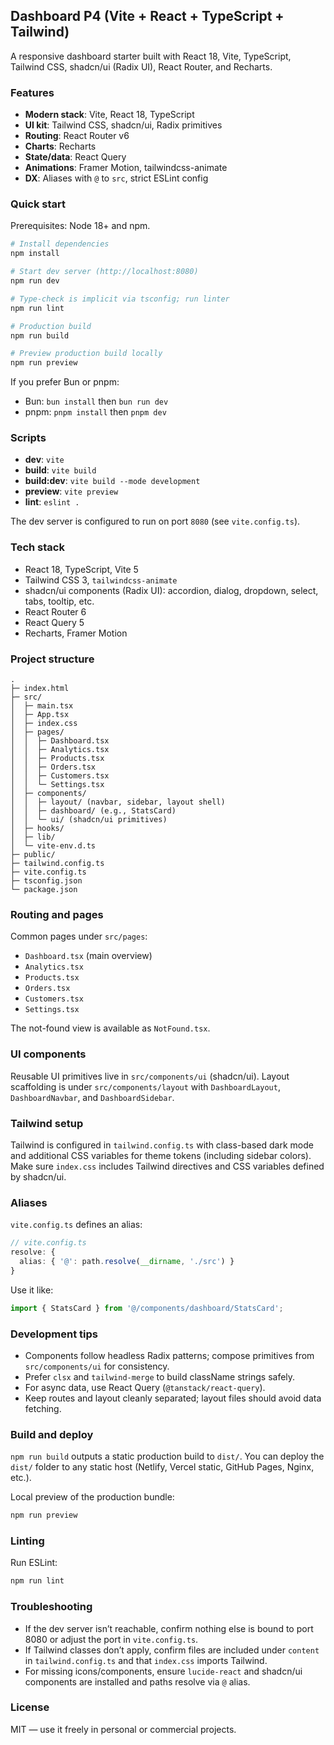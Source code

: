## Dashboard P4 (Vite + React + TypeScript + Tailwind)

A responsive dashboard starter built with React 18, Vite, TypeScript, Tailwind CSS, shadcn/ui (Radix UI), React Router, and Recharts.

### Features
- **Modern stack**: Vite, React 18, TypeScript
- **UI kit**: Tailwind CSS, shadcn/ui, Radix primitives
- **Routing**: React Router v6
- **Charts**: Recharts
- **State/data**: React Query
- **Animations**: Framer Motion, tailwindcss-animate
- **DX**: Aliases with `@` to `src`, strict ESLint config

### Quick start
Prerequisites: Node 18+ and npm.

```bash
# Install dependencies
npm install

# Start dev server (http://localhost:8080)
npm run dev

# Type-check is implicit via tsconfig; run linter
npm run lint

# Production build
npm run build

# Preview production build locally
npm run preview
```

If you prefer Bun or pnpm:
- Bun: `bun install` then `bun run dev`
- pnpm: `pnpm install` then `pnpm dev`

### Scripts
- **dev**: `vite`
- **build**: `vite build`
- **build:dev**: `vite build --mode development`
- **preview**: `vite preview`
- **lint**: `eslint .`

The dev server is configured to run on port `8080` (see `vite.config.ts`).

### Tech stack
- React 18, TypeScript, Vite 5
- Tailwind CSS 3, `tailwindcss-animate`
- shadcn/ui components (Radix UI): accordion, dialog, dropdown, select, tabs, tooltip, etc.
- React Router 6
- React Query 5
- Recharts, Framer Motion

### Project structure
```text
.
├─ index.html
├─ src/
│  ├─ main.tsx
│  ├─ App.tsx
│  ├─ index.css
│  ├─ pages/
│  │  ├─ Dashboard.tsx
│  │  ├─ Analytics.tsx
│  │  ├─ Products.tsx
│  │  ├─ Orders.tsx
│  │  ├─ Customers.tsx
│  │  └─ Settings.tsx
│  ├─ components/
│  │  ├─ layout/ (navbar, sidebar, layout shell)
│  │  ├─ dashboard/ (e.g., StatsCard)
│  │  └─ ui/ (shadcn/ui primitives)
│  ├─ hooks/
│  ├─ lib/
│  └─ vite-env.d.ts
├─ public/
├─ tailwind.config.ts
├─ vite.config.ts
├─ tsconfig.json
└─ package.json
```

### Routing and pages
Common pages under `src/pages`:
- `Dashboard.tsx` (main overview)
- `Analytics.tsx`
- `Products.tsx`
- `Orders.tsx`
- `Customers.tsx`
- `Settings.tsx`

The not-found view is available as `NotFound.tsx`.

### UI components
Reusable UI primitives live in `src/components/ui` (shadcn/ui). Layout scaffolding is under `src/components/layout` with `DashboardLayout`, `DashboardNavbar`, and `DashboardSidebar`.

### Tailwind setup
Tailwind is configured in `tailwind.config.ts` with class-based dark mode and additional CSS variables for theme tokens (including sidebar colors). Make sure `index.css` includes Tailwind directives and CSS variables defined by shadcn/ui.

### Aliases
`vite.config.ts` defines an alias:

```ts
// vite.config.ts
resolve: {
  alias: { '@': path.resolve(__dirname, './src') }
}
```

Use it like:
```ts
import { StatsCard } from '@/components/dashboard/StatsCard';
```

### Development tips
- Components follow headless Radix patterns; compose primitives from `src/components/ui` for consistency.
- Prefer `clsx` and `tailwind-merge` to build className strings safely.
- For async data, use React Query (`@tanstack/react-query`).
- Keep routes and layout cleanly separated; layout files should avoid data fetching.

### Build and deploy
`npm run build` outputs a static production build to `dist/`. You can deploy the `dist/` folder to any static host (Netlify, Vercel static, GitHub Pages, Nginx, etc.).

Local preview of the production bundle:
```bash
npm run preview
```

### Linting
Run ESLint:
```bash
npm run lint
```

### Troubleshooting
- If the dev server isn’t reachable, confirm nothing else is bound to port 8080 or adjust the port in `vite.config.ts`.
- If Tailwind classes don’t apply, confirm files are included under `content` in `tailwind.config.ts` and that `index.css` imports Tailwind.
- For missing icons/components, ensure `lucide-react` and shadcn/ui components are installed and paths resolve via `@` alias.

### License
MIT — use it freely in personal or commercial projects.


